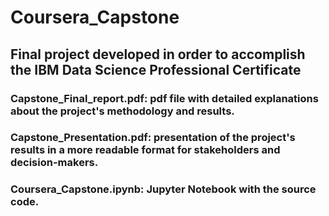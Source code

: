 # Coursera_Capstone

## Final project developed in order to accomplish the IBM Data Science Professional Certificate

### Capstone_Final_report.pdf: pdf file with detailed explanations about the project's methodology and results.
### Capstone_Presentation.pdf: presentation of the project's results in a more readable format for stakeholders and decision-makers.
### Coursera_Capstone.ipynb: Jupyter Notebook with the source code.
